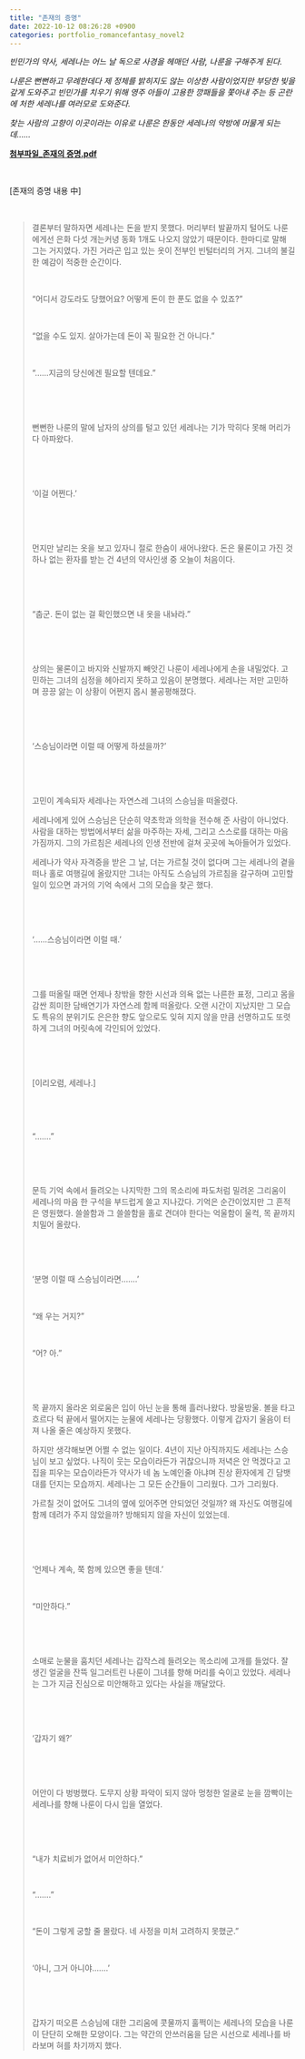 ```yaml
---
title: "존재의 증명"
date: 2022-10-12 08:26:28 +0900
categories: portfolio_romancefantasy_novel2 
---
```


*빈민가의 약사, 세레나는 어느 날 독으로 사경을 헤매던 사람, 나룬을 구해주게 된다.* 

*나룬은 뻔뻔하고 무례한데다 제 정체를 밝히지도 않는 이상한 사람이었지만 부당한 빚을 갚게 도와주고 빈민가를 치우기 위해 영주 아들이 고용한 깡패들을 쫓아내 주는 등 곤란에 처한 세레나를 여러모로 도와준다.*

*찾는 사람의 고향이 이곳이라는 이유로 나룬은 한동안 세레나의 약방에 머물게 되는데……*



**[첨부파일_존재의 증명.pdf]**



​    

[존재의 증명 내용 中]

​    

> 결론부터 말하자면 세레나는 돈을 받지 못했다. 머리부터 발끝까지 털어도 나룬에게선 은화 다섯 개는커녕 동화 1개도 나오지 않았기 때문이다. 한마디로 말해 그는 거지였다. 가진 거라곤 입고 있는 옷이 전부인 빈털터리의 거지. 그녀의 불길한 예감이 적중한 순간이다.
> ​   
>
> ​    
>
> “어디서 강도라도 당했어요? 어떻게 돈이 한 푼도 없을 수 있죠?”
>
> ​    
>
> “없을 수도 있지. 살아가는데 돈이 꼭 필요한 건 아니다.”
>
> ​    
>
> “……지금의 당신에겐 필요할 텐데요.”
>
> ​    
>
> ​    
>
> 뻔뻔한 나룬의 말에 남자의 상의를 털고 있던 세레나는 기가 막히다 못해 머리가 다 아파왔다. 
>
> ​    
>
> ​    
>
> ‘이걸 어쩐다.’
>
> ​    
>
> ​    
>
> 먼지만 날리는 옷을 보고 있자니 절로 한숨이 새어나왔다. 돈은 물론이고 가진 것 하나 없는 환자를 받는 건 4년의 약사인생 중 오늘이 처음이다. 
>
> ​    
>
> ​    
>
> “춥군. 돈이 없는 걸 확인했으면 내 옷을 내놔라.”
>
> ​    
>
> ​    
>
> 상의는 물론이고 바지와 신발까지 빼앗긴 나룬이 세레나에게 손을 내밀었다. 고민하는 그녀의 심정을 헤아리지 못하고 있음이 분명했다. 세레나는 저만 고민하며 끙끙 앓는 이 상황이 어쩐지 몹시 불공평해졌다.
>
> ​    
>
> ​    
>
> ‘스승님이라면 이럴 때 어떻게 하셨을까?’
>
> ​    
>
> ​    
>
> 고민이 계속되자 세레나는 자연스레 그녀의 스승님을 떠올렸다.
>
> 세레나에게 있어 스승님은 단순히 약초학과 의학을 전수해 준 사람이 아니었다. 사람을 대하는 방법에서부터 삶을 마주하는 자세, 그리고 스스로를 대하는 마음가짐까지. 그의 가르침은 세레나의 인생 전반에 걸쳐 곳곳에 녹아들어가 있었다. 
>
> 세레나가 약사 자격증을 받은 그 날, 더는 가르칠 것이 없다며 그는 세레나의 곁을 떠나 홀로 여행길에 올랐지만 그녀는 아직도 스승님의 가르침을 갈구하며 고민할 일이 있으면 과거의 기억 속에서 그의 모습을 찾곤 했다. 
>
> ​    
>
> ​    
>
> ‘……스승님이라면 이럴 때.’
>
> ​    
>
> ​    
>
> 그를 떠올릴 때면 언제나 창밖을 향한 시선과 의욕 없는 나른한 표정, 그리고 몸을 감싼 희미한 담배연기가 자연스레 함께 떠올랐다. 오랜 시간이 지났지만 그 모습도 특유의 분위기도 은은한 향도 앞으로도 잊혀 지지 않을 만큼 선명하고도 또렷하게 그녀의 머릿속에 각인되어 있었다.
>
> ​    
>
> ​    
>
> [이리오렴, 세레나.]
>
> ​    
>
> ​    
>
> “…….” 
>
> ​    
>
> ​    
>
> 문득 기억 속에서 들려오는 나지막한 그의 목소리에 파도처럼 밀려온 그리움이 세레나의 마음 한 구석을 부드럽게 쓸고 지나갔다. 기억은 순간이었지만 그 흔적은 영원했다. 쓸쓸함과 그 쓸쓸함을 홀로 견뎌야 한다는 억울함이 울컥, 목 끝까지 치밀어 올랐다.  
>
> ​    
>
> ​    
>
> ‘분명 이럴 때 스승님이라면…….’  
>
> ​    
>
> “왜 우는 거지?”
>
> ​    
>
> “어? 아.”
>
> ​    
>
> ​    
>
> 목 끝까지 올라온 외로움은 입이 아닌 눈을 통해 흘러나왔다. 방울방울. 볼을 타고 흐르다 턱 끝에서 떨어지는 눈물에 세레나는 당황했다. 이렇게 갑자기 울음이 터져 나올 줄은 예상하지 못했다.
>
> 하지만 생각해보면 어쩔 수 없는 일이다. 4년이 지난 아직까지도 세레나는 스승님이 보고 싶었다. 나직이 웃는 모습이라든가 귀찮으니까 저녁은 안 먹겠다고 고집을 피우는 모습이라든가 약사가 네 놈 노예인줄 아냐며 진상 환자에게 긴 담뱃대를 던지는 모습까지. 세레나는 그 모든 순간들이 그리웠다. 그가 그리웠다.
>
> 가르칠 것이 없어도 그녀의 옆에 있어주면 안되었던 것일까? 왜 자신도 여행길에 함께 데려가 주지 않았을까? 방해되지 않을 자신이 있었는데. 
>
> ​    
>
> ​    
>
> ‘언제나 계속, 쭉 함께 있으면 좋을 텐데.’
>
> ​    
>
> “미안하다.”
>
> ​    
>
> ​    
>
> 소매로 눈물을 훔치던 세레나는 갑작스레 들려오는 목소리에 고개를 들었다. 잘생긴 얼굴을 잔뜩 일그러트린 나룬이 그녀를 향해 머리를 숙이고 있었다. 세레나는 그가 지금 진심으로 미안해하고 있다는 사실을 깨달았다.
>
> ​    
>
> ​    
>
> ‘갑자기 왜?’
>
> ​    
>
> ​    
>
> 어안이 다 벙벙했다. 도무지 상황 파악이 되지 않아 멍청한 얼굴로 눈을 깜빡이는 세레나를 향해 나룬이 다시 입을 열었다.
>
> ​    
>
> ​    
>
> “내가 치료비가 없어서 미안하다.”
>
> ​    
>
> “…….”
>
> ​    
>
> “돈이 그렇게 궁할 줄 몰랐다. 네 사정을 미처 고려하지 못했군.”
>
> ​    
>
> ‘아니, 그거 아니야…….’
>
> ​    
>
> ​    
>
> 갑자기 떠오른 스승님에 대한 그리움에 콧물까지 훌쩍이는 세레나의 모습을 나룬이 단단히 오해한 모양이다. 그는 약간의 안쓰러움을 담은 시선으로 세레나를 바라보며 혀를 차기까지 했다.


[첨부파일_존재의 증명.pdf]: https://github.com/Bloodfairy/bloodfairy.github.io/blob/main/_files/%EC%A1%B4%EC%9E%AC%EC%9D%98%20%EC%A6%9D%EB%AA%85.pdf